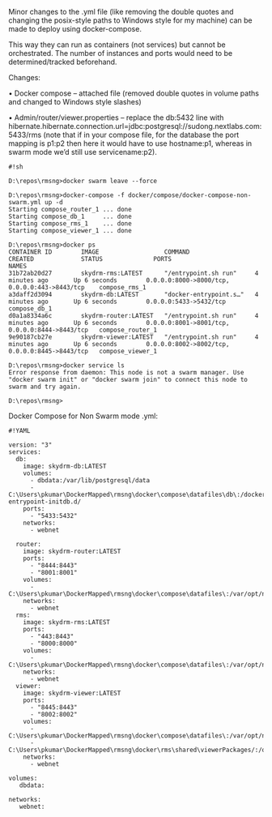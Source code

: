 Minor changes to the .yml file (like removing the double quotes and changing the posix-style paths to Windows style for my machine) can be made to deploy using docker-compose.

This way they can run as containers (not services) but cannot be orchestrated. The number of instances and ports would need to be determined/tracked beforehand.

Changes:

•	Docker compose – attached file (removed double quotes in volume paths and changed to Windows style slashes)

•	Admin/router/viewer.properties – replace the db:5432 line with hibernate.hibernate.connection.url=jdbc:postgresql://sudong.nextlabs.com:5433/rms
(note that if in your compose file, for the database the port mapping is p1:p2 then here it would have to use hostname:p1, whereas in swarm mode we’d still use servicename:p2).



```
#!sh

D:\repos\rmsng>docker swarm leave --force

D:\repos\rmsng>docker-compose -f docker/compose/docker-compose-non-swarm.yml up -d
Starting compose_router_1 ... done
Starting compose_db_1     ... done
Starting compose_rms_1    ... done
Starting compose_viewer_1 ... done

D:\repos\rmsng>docker ps
CONTAINER ID        IMAGE                  COMMAND                  CREATED             STATUS              PORTS                                            NAMES
31b72ab20d27        skydrm-rms:LATEST      "/entrypoint.sh run"     4 minutes ago       Up 6 seconds        0.0.0.0:8000->8000/tcp, 0.0.0.0:443->8443/tcp    compose_rms_1
a3daff2d3094        skydrm-db:LATEST       "docker-entrypoint.s…"   4 minutes ago       Up 6 seconds        0.0.0.0:5433->5432/tcp                           compose_db_1
d0a1a8334a6c        skydrm-router:LATEST   "/entrypoint.sh run"     4 minutes ago       Up 6 seconds        0.0.0.0:8001->8001/tcp, 0.0.0.0:8444->8443/tcp   compose_router_1
9e90187cb27e        skydrm-viewer:LATEST   "/entrypoint.sh run"     4 minutes ago       Up 6 seconds        0.0.0.0:8002->8002/tcp, 0.0.0.0:8445->8443/tcp   compose_viewer_1

D:\repos\rmsng>docker service ls
Error response from daemon: This node is not a swarm manager. Use "docker swarm init" or "docker swarm join" to connect this node to swarm and try again.

D:\repos\rmsng>
```



Docker Compose for Non Swarm mode .yml:

```
#!YAML

version: "3"
services:
  db:
    image: skydrm-db:LATEST
    volumes:
      - dbdata:/var/lib/postgresql/data
      - C:\Users\pkumar\DockerMapped\rmsng\docker\compose\datafiles\db\:/docker-entrypoint-initdb.d/
    ports:
      - "5433:5432"
    networks:
      - webnet
  
  router:
    image: skydrm-router:LATEST
    ports:
      - "8444:8443"
      - "8001:8001"
    volumes:
      - C:\Users\pkumar\DockerMapped\rmsng\docker\compose\datafiles\:/var/opt/nextlabs/rms/shared/
    networks:
      - webnet
  rms:
    image: skydrm-rms:LATEST
    ports:
      - "443:8443"
      - "8000:8000"
    volumes:
      - C:\Users\pkumar\DockerMapped\rmsng\docker\compose\datafiles\:/var/opt/nextlabs/rms/shared/
    networks:
      - webnet
  viewer:
    image: skydrm-viewer:LATEST
    ports:
      - "8445:8443"
      - "8002:8002"
    volumes:
      - C:\Users\pkumar\DockerMapped\rmsng\docker\compose\datafiles\:/var/opt/nextlabs/rms/shared/
      - C:\Users\pkumar\DockerMapped\rmsng\docker\rms\shared\viewerPackages/:/opt/nextlabs/rms/viewer/viewers/
    networks:
      - webnet

volumes:
   dbdata:

networks:
   webnet:
```